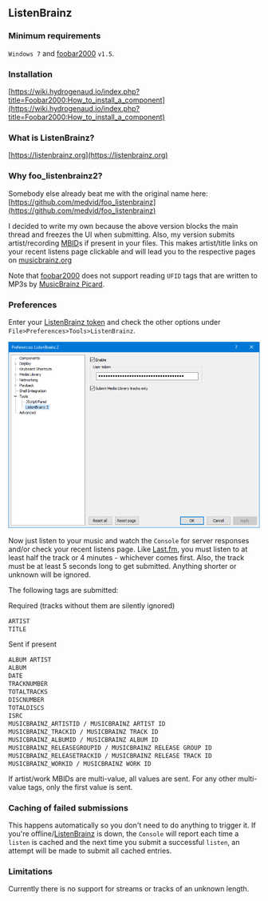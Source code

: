 ## ListenBrainz

### Minimum requirements

`Windows 7` and [foobar2000](https://foobar2000.org) `v1.5`.

### Installation

[https://wiki.hydrogenaud.io/index.php?title=Foobar2000:How_to_install_a_component](https://wiki.hydrogenaud.io/index.php?title=Foobar2000:How_to_install_a_component)

### What is ListenBrainz?

[https://listenbrainz.org](https://listenbrainz.org)

### Why foo_listenbrainz2?

Somebody else already beat me with the original name here: [https://github.com/medvid/foo_listenbrainz](https://github.com/medvid/foo_listenbrainz)

I decided to write my own because the above version blocks the main thread and freezes the UI when submitting. Also, my version submits artist/recording [MBID](https://musicbrainz.org/doc/MusicBrainz_Identifier)s if present in your files. This makes artist/title links on your recent listens page clickable and will lead you to the respective pages on [musicbrainz.org](https://musicbrainz.org)

Note that [foobar2000](https://foobar2000.org) does not support reading `UFID` tags that are written to MP3s by [MusicBrainz Picard](https://picard.musicbrainz.org/).

### Preferences

Enter your [ListenBrainz token](https://listenbrainz.org/profile) and check the other options under `File>Preferences>Tools>ListenBrainz`.

![Preferences](preferences.png)

Now just listen to your music and watch the `Console` for server responses and/or check your recent listens page. Like [Last.fm](https://last.fm), you must listen to at least half the track or 4 minutes - whichever comes first. Also, the track must be at least 5 seconds long to get submitted. Anything shorter or unknown will be ignored.

The following tags are submitted:

Required (tracks without them are silently ignored)
```
ARTIST
TITLE
```

Sent if present
```
ALBUM ARTIST
ALBUM
DATE
TRACKNUMBER
TOTALTRACKS
DISCNUMBER
TOTALDISCS
ISRC
MUSICBRAINZ_ARTISTID / MUSICBRAINZ ARTIST ID
MUSICBRAINZ_TRACKID / MUSICBRAINZ TRACK ID
MUSICBRAINZ_ALBUMID / MUSICBRAINZ ALBUM ID
MUSICBRAINZ_RELEASEGROUPID / MUSICBRAINZ RELEASE GROUP ID
MUSICBRAINZ_RELEASETRACKID / MUSICBRAINZ RELEASE TRACK ID
MUSICBRAINZ_WORKID / MUSICBRAINZ WORK ID
```

If artist/work MBIDs are multi-value, all values are sent. For any other multi-value tags, only the first value is sent.

### Caching of failed submissions

This happens automatically so you don't need to do anything to trigger it. If you're offline/[ListenBrainz](https://listenbrainz.org) is down, the `Console` will report each time a `listen` is cached and the next time you submit a successful `listen`, an attempt will be made to submit all cached entries.

### Limitations

Currently there is no support for streams or tracks of an unknown length.
